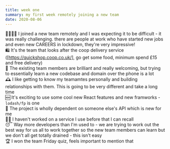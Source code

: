 ```yaml
---
title: week one
summary: my first week remotely joining a new team
date: 2020-08-06
---
```


👨‍👩‍👧‍👧 I joined a new team remotely and I was expecting it to be difficult  -  it was really challenging. there are people at work who have started new jobs and even new CAREERS in lockdown, they're very impressive!  
🛍 It's the team that looks after the coop delivery service ([https://quickshop.coop.co.uk/], go get some food, minimum spend £15 and free delivery)  
📱 The existing team members are brilliant and really welcoming, but trying to essentially learn a new codebase and domain over the phone is a lot  
🕰 I like getting to know my teamamtes personally and building relationships with them. This is going to be very different and take a long time  
🆕 It's exciting to use some cool new React features and new framworks - `lodash/fp` is one  
🛒 The project is wholly dependent on someone else's API which is new for me  
👩‍💻 I haven't worked on a service I use before that I can recall  
😴 Way more developers than I'm used to - we are trying to work out the best way for us all to work together so the new team members can learn but we don't all get totally drained - this isn't easy  
🏆 I won the team Friday quiz, feels important to mention that  
